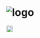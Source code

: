# ![logo](https://user-images.githubusercontent.com/22691244/82156657-d49caf80-9852-11ea-8bfc-fed27423ef23.png)

<a href="https://github.com/carloskotacho/softmoney-backend/blob/master/LICENSE">
    <img src="https://img.shields.io/static/v1?label=license&message=MIT&color=informational" height="18"/>
</a>
